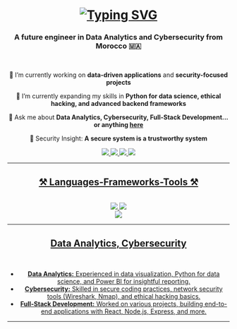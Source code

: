<h1 align="center">
  <a href="https://git.io/typing-svg">
    <img src="https://readme-typing-svg.herokuapp.com?font=Pixelify+Sans&weight=500&size=22&pause=1000&color=925BF7&width=435&lines=Hello+World!+😎+I'm+Oussama+Boufarra" alt="Typing SVG" />
  </a>
</h1>

<h3 align="center">A future engineer in Data Analytics and Cybersecurity from Morocco 🇲🇦</h3>

<br/>

<div align="center">
 
 🔭 I’m currently working on **data-driven applications** and **security-focused projects**
 
 🌱 I’m currently expanding my skills in **Python for data science, ethical hacking, and advanced backend frameworks**

 💬 Ask me about **Data Analytics, Cybersecurity, Full-Stack Development... or anything [here](https://github.com/BOUFARRA-OUSSAMA/BOUFARRA-OUSSAMA/issues)**

 🔐 Security Insight: **A secure system is a trustworthy system**

 <div align="center"> 
  <a href="mailto:boufarra.oussama@gmail.com">
    <img src="https://img.shields.io/badge/Gmail-333333?style=for-the-badge&logo=gmail&logoColor=red" />
  </a>
  <a href="https://linkedin.com/in/oussama-boufarra" target="_blank">
    <img src="https://img.shields.io/badge/LinkedIn-0077B5?style=for-the-badge&logo=linkedin&logoColor=white" />
  </a>
  <a href="https://github.com/BOUFARRA-OUSSAMA" target="_blank">
    <img src="https://img.shields.io/badge/GitHub-181717?style=for-the-badge&logo=github&logoColor=white" />
  </a>
  <a href="https://www.kaggle.com/iyehbseh" target="_blank">
     <img src="https://img.shields.io/badge/Kaggle-20BEFF?style=for-the-badge&logo=kaggle&logoColor=white" /> 
</div>

 <hr/>
 
<h2 align="center">⚒️ Languages-Frameworks-Tools ⚒️</h2>
<br/>
<div align="center">
    <img src="https://skillicons.dev/icons?i=react,bootstrap,mui,html,css,vscode,github,figma,tailwind,git" />
    <img src="https://skillicons.dev/icons?i=Bash,python,firebase,mongodb,cpp,java,mysql,wordpress,prisma" /><br>
  <img src="https://skillicons.dev/icons?i=ps,ai,xd" />
</div>
<hr/>

<div align="center">
  <h2> Data Analytics, Cybersecurity </h2>
  <br>
  <ul>
    <li><strong>Data Analytics:</strong> Experienced in data visualization, Python for data science, and Power BI for insightful reporting.</li>
    <li><strong>Cybersecurity:</strong> Skilled in secure coding practices, network security tools (Wireshark, Nmap), and ethical hacking basics.</li>
    <li><strong>Full-Stack Development:</strong> Worked on various projects, building end-to-end applications with React, Node.js, Express, and more.</li>
  </ul>
</div>

<hr/>

